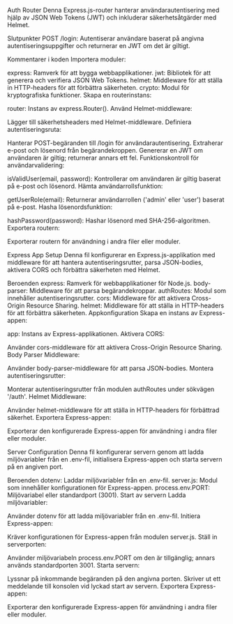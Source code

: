 Auth Router
Denna Express.js-router hanterar användarautentisering med hjälp av JSON Web Tokens (JWT) och inkluderar säkerhetsåtgärder med Helmet.

Slutpunkter
POST /login: Autentiserar användare baserat på angivna autentiseringsuppgifter och returnerar en JWT om det är giltigt.

Kommentarer i koden
Importera moduler:

express: Ramverk för att bygga webbapplikationer.
jwt: Bibliotek för att generera och verifiera JSON Web Tokens.
helmet: Middleware för att ställa in HTTP-headers för att förbättra säkerheten.
crypto: Modul för kryptografiska funktioner.
Skapa en routerinstans:

router: Instans av express.Router().
Använd Helmet-middleware:

Lägger till säkerhetsheaders med Helmet-middleware.
Definiera autentiseringsruta:

Hanterar POST-begäranden till /login för användarautentisering.
Extraherar e-post och lösenord från begärandekroppen.
Genererar en JWT om användaren är giltig; returnerar annars ett fel.
Funktionskontroll för användarvalidering:

isValidUser(email, password): Kontrollerar om användaren är giltig baserat på e-post och lösenord.
Hämta användarrollsfunktion:

getUserRole(email): Returnerar användarrollen ('admin' eller 'user') baserat på e-post.
Hasha lösenordsfunktion:

hashPassword(password): Hashar lösenord med SHA-256-algoritmen.
Exportera routern:

Exporterar routern för användning i andra filer eller moduler.

Express App Setup
Denna fil konfigurerar en Express.js-applikation med middleware för att hantera autentiseringsrutter, parsa JSON-bodies, aktivera CORS och förbättra säkerheten med Helmet.

Beroenden
express: Ramverk för webbapplikationer för Node.js.
body-parser: Middleware för att parsa begärandekroppar.
authRoutes: Modul som innehåller autentiseringsrutter.
cors: Middleware för att aktivera Cross-Origin Resource Sharing.
helmet: Middleware för att ställa in HTTP-headers för att förbättra säkerheten.
Appkonfiguration
Skapa en instans av Express-appen:

app: Instans av Express-applikationen.
Aktivera CORS:

Använder cors-middleware för att aktivera Cross-Origin Resource Sharing.
Body Parser Middleware:

Använder body-parser-middleware för att parsa JSON-bodies.
Montera autentiseringsrutter:

Monterar autentiseringsrutter från modulen authRoutes under sökvägen '/auth'.
Helmet Middleware:

Använder helmet-middleware för att ställa in HTTP-headers för förbättrad säkerhet.
Exportera Express-appen:

Exporterar den konfigurerade Express-appen för användning i andra filer eller moduler.

Server Configuration
Denna fil konfigurerar servern genom att ladda miljövariabler från en .env-fil, initialisera Express-appen och starta servern på en angiven port.

Beroenden
dotenv: Laddar miljövariabler från en .env-fil.
server.js: Modul som innehåller konfigurationen för Express-appen.
process.env.PORT: Miljövariabel eller standardport (3001).
Start av servern
Ladda miljövariabler:

Använder dotenv för att ladda miljövariabler från en .env-fil.
Initiera Express-appen:

Kräver konfigurationen för Express-appen från modulen server.js.
Ställ in serverporten:

Använder miljövariabeln process.env.PORT om den är tillgänglig; annars används standardporten 3001.
Starta servern:

Lyssnar på inkommande begäranden på den angivna porten.
Skriver ut ett meddelande till konsolen vid lyckad start av servern.
Exportera Express-appen:

Exporterar den konfigurerade Express-appen för användning i andra filer eller moduler.